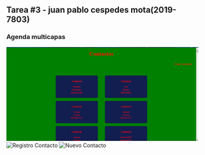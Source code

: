 ## Tarea #3 - juan pablo cespedes mota(2019-7803)

### Agenda multicapas 



![Contactos](Capture.PNG)
![Registro Contacto](capture2.)
![Nuevo Contacto](./img/nuevoContacto.png)